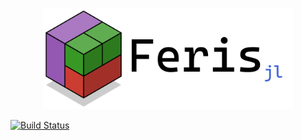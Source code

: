 <p align = "center">
    <img src = "resources/logo/logo.png" alt = "feris logo" width = "400px">
</p>

[![Build Status](https://github.com/schmaeke/Feris.jl/actions/workflows/CI.yml/badge.svg?branch=main)](https://github.com/schmaeke/Feris.jl/actions/workflows/CI.yml?query=branch%3Amain)
